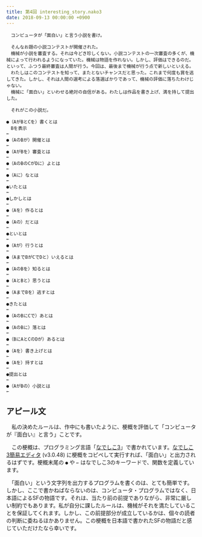```yaml
---
title: 第4回 interesting_story.nako3
date: 2018-09-13 00:00:00 +0900
---
```


```
　コンピュータが「面白い」と言う小説を書け。

　そんなお題の小説コンテストが開催された。
　機械が小説を審査する。それは今どき珍しくない。小説コンテストの一次審査の多くが、機械によって行われるようになっていた。機械は物語を作れない。しかし、評価はできるのだ。といって、ふつう最終審査は人間が行う。今回は、最後まで機械が行う点で新しいといえる。
　わたしはこのコンテストを知って、またとないチャンスだと思った。これまで何度も賞を逃してきた。しかし、それは人間の選考による落選ばかりであって、機械の評価に落ちたわけじゃない。
　機械に「面白い」といわせる絶対の自信がある。わたしは作品を書き上げ、満を持して提出した。

　それがこの小説だ。

●（AがBとCを）書くとは
　Bを表示
←
●（AのBが）開催とは
←
●（AがBを）審査とは
←
●（AのBのCがDに）よとは
←
●（Aに）なとは
←
●いたとは
←
●しかしとは
←
●（Aを）作るとは
←
●（Aの）だとは
←
●といとは
←
●（Aが）行うとは
←
●（AまでBがCでDと）いえるとは
←
●（AのBを）知るとは
←
●（AとBと）思うとは
←
●（AまでBを）逃すとは
←
●きたとは
←
●（AのBにCで）あとは
←
●（AのBに）落とは
←
●（BにAとCのDが）あるとは
←
●（Aを）書き上げとは
←
●（Aを）持すとは
←
●提出とは
←
●（AがBの）小説とは
←
```

## アピール文

　私の決めたルールは、作中にも書いたように、梗概を評価して「コンピュータが『面白い』と言う」ことです。

　この梗概は、プログラミング言語「[なでしこ3](https://nadesi.com/doc3/)」で書かれています。[なでしこ3簡易エディタ](https://nadesi.com/doc3/index.php?%E3%81%AA%E3%81%A7%E3%81%97%E3%81%933%E7%B0%A1%E6%98%93%E3%82%A8%E3%83%87%E3%82%A3%E3%82%BF) (v3.0.48) に梗概をコピペして実行すれば、「面白い」と出力されるはずです。梗概末尾の `●` や `←` はなでしこ3のキーワードで、関数を定義しています。

　「面白い」という文字列を出力するプログラムを書くのは、とても簡単です。しかし、ここで書かねばならないのは、コンピュータ・プログラムではなく、日本語によるSFの物語です。それは、当たり前の前提でありながら、非常に厳しい制約でもあります。私が自分に課したルールは、機械がそれを満たしていることを保証してくれます。しかし、この前提部分が成立しているかは、個々の読者の判断に委ねるほかありません。この梗概を日本語で書かれたSFの物語だと感じていただけたなら幸いです。
